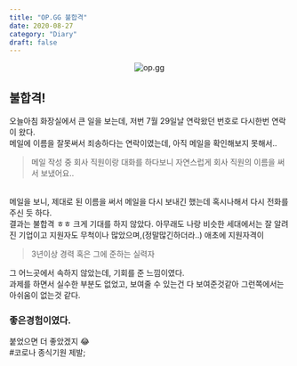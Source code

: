 ```yaml
---
title: "OP.GG 불합격"
date: 2020-08-27
category: "Diary"
draft: false
---
```


<div style="margin : 0 auto; text-align : center">
  <img src="https://attach.s.op.gg/logo/20200728145104.1d168565d106679d24e00fcd2affc8f4.png" alt="op.gg">
</div>

## 불합격!

오늘아침 화장실에서 큰 일을 보는데, 저번 7월 29일날 연락왔던 번호로 다시한번 연락이 왔다.
<br>
메일에 이름을 잘못써서 죄송하다는 연락이였는데, 아직 메일을 확인해보지 못해서..
<br>

> 메일 작성 중 회사 직원이랑 대화를 하다보니 자연스럽게 회사 직원의 이름을 써서 보냈어요..

<br>
메일을 보니, 제대로 된 이름을 써서 메일을 다시 보내긴 했는데 혹시나해서 다시 전화를 주신 듯 하다.

<br>
결과는 불합격 ㅎㅎ
크게 기대를 하지 않았다. 아무래도 나랑 비슷한 세대에서는 잘 알려진 기업이고 지원자도 무척이나 많았으며,(정말많긴하더라..) 애초에 지원자격이

> 3년이상 경력 혹은 그에 준하는 실력자

그 어느곳에서 속하지 않았는데, 기회를 준 느낌이였다.
<br>
과제를 하면서 실수한 부분도 없었고, 보여줄 수 있는건 다 보여준것같아 그런쪽에서는 아쉬움이 없는것 같다.
<br>

### 좋은경험이였다.

붙었으면 더 좋았겠지 😂<br> #코로나 종식기원 제발;
